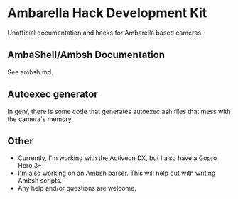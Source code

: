 # Ambarella Hack Development Kit
Unofficial documentation and hacks for Ambarella based cameras.  

## AmbaShell/Ambsh Documentation
See ambsh.md.  

## Autoexec generator
In gen/, there is some code that generates autoexec.ash files that mess with  
the camera's memory.  

## Other
- Currently, I'm working with the Activeon DX, but I also have a Gopro Hero 3+.  
- I'm also working on an Ambsh parser. This will help out with writing Ambsh scripts.  
- Any help and/or questions are welcome.
